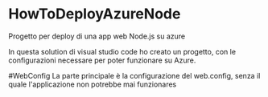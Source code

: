 # HowToDeployAzureNode

Progetto per deploy di una app web Node.js su azure

In questa solution di visual studio code ho creato un progetto, con le configurazioni necessare per poter funzionare su Azure.

#WebConfig
La parte principale è la configurazione del web.config, senza il quale l'applicazione non potrebbe mai funzionares
